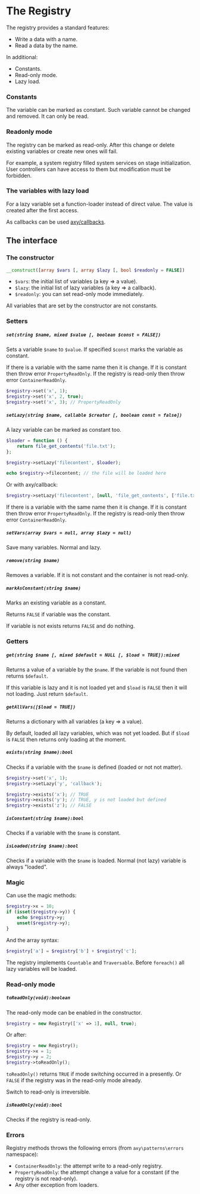 # The Registry

The registry provides a standard features:

* Write a data with a name.
* Read a data by the name.

In additional:

* Constants.
* Read-only mode.
* Lazy load.

### Constants

The variable can be marked as constant.
Such variable cannot be changed and removed.
It can only be read.

### Readonly mode

The registry can be marked as read-only.
After this change or delete existing variables or create new ones will fail.

For example, a system registry filled system services on stage initialization.
User controllers can have access to them but modification must be forbidden.

### The variables with lazy load

For a lazy variable set a function-loader instead of direct value.
The value is created after the first access.

As callbacks can be used [axy/callbacks](https://github.com/axypro/callbacks/blob/master/doc/format.md).

## The interface

### The constructor

```php
__construct([array $vars [, array $lazy [, bool $readonly = FALSE])
```

* `$vars`: the initial list of variables (a key => a value).
* `$lazy`: the initial list of lazy variables (a key => a callback).
* `$readonly`: you can set read-only mode immediately.

All variables that are set by the constructor are not constants.

### Setters

##### `set(string $name, mixed $value [, boolean $const = FALSE])`

Sets a variable `$name` to `$value`.
If specified `$const` marks the variable as constant.

If there is a variable with the same name then it is change.
If it is constant then throw error `PropertyReadOnly`.
If the registry is read-only then throw error `ContainerReadOnly`.

```php
$registry->set('x', 1);
$registry->set('x', 2, true);
$registry->set('x', 3); // PropertyReadOnly
```

##### `setLazy(string $name, callable $creator [, boolean const = false])`

A lazy variable can be marked as constant too.

```php
$loader = function () {
    return file_get_contents('file.txt');
};

$registry->setLazy('filecontent', $loader);

echo $registry->filecontent; // the file will be loaded here
```

Or with axy/callback:

```php
$registry->setLazy('filecontent', [null, 'file_get_contents', ['file.txt']]);
```

If there is a variable with the same name then it is change.
If it is constant then throw error `PropertyReadOnly`.
If the registry is read-only then throw error `ContainerReadOnly`.

##### `setVars(array $vars = null, array $lazy = null)`

Save many variables. 
Normal and lazy.

##### `remove(string $name)`

Removes a variable.
If it is not constant and the container is not read-only.

##### `markAsConstant(string $name)`

Marks an existing variable as a constant.

Returns `FALSE` if variable was the constant.

If variable is not exists returns `FALSE` and do nothing.

### Getters

##### `get(string $name [, mixed $default = NULL [, $load = TRUE]):mixed`

Returns a value of a variable by the `$name`.
If the variable is not found then returns `$default`.

If this variable is lazy and it is not loaded yet and `$load` is `FALSE` then it will not loading.
Just return `$default`.

##### `getAllVars([$load = TRUE])`

Returns a dictionary with all variables (a key => a value).

By default, loaded all lazy variables, which was not yet loaded.
But if `$load` is `FALSE` then returns only loading at the moment.

##### `exists(string $name):bool`

Checks if a variable with the `$name` is defined (loaded or not not matter).

```php
$registry->set('x', 1);
$registry->setLazy('y', 'callback');

$registry->exists('x'); // TRUE
$registry->exists('y'); // TRUE, y is not loaded but defined
$registry->exists('z'); // FALSE
```

##### `isConstant(string $name):bool`

Checks if a variable with the `$name` is constant.

##### `isLoaded(string $name):bool`

Checks if a variable with the `$name` is loaded.
Normal (not lazy) variable is always "loaded".

### Magic

Can use the magic methods:

```php
$registry->x = 10;
if (isset($registry->y)) {
    echo $registry->y;
    unset($registry->y);
}
```

And the array syntax:

```php
$registry['a'] = $registry['b'] + $registry['c'];
```

The registry implements `Countable` and `Traversable`.
Before `foreach()` all lazy variables will be loaded.

### Read-only mode

##### `toReadOnly(void):boolean`

The read-only mode can be enabled in the constructor.

```php
$registry = new Registry(['x' => 1], null, true);
```

Or after:
```php
$registry = new Registry();
$registry->x = 1;
$registry->y = 2;
$registry->toReadOnly();
```

`toReadOnly()` returns `TRUE` if mode switching occurred in a presently.
Or `FALSE` if the registry was in the read-only mode already.

Switch to read-only is irreversible.

##### `isReadOnly(void):bool`

Checks if the registry is read-only.

### Errors

Registry methods throws the following errors (from `axy\patterns\errors` namespace):

* `ContainerReadOnly`: the attempt write to a read-only registry.
* `PropertyReadOnly`: the attempt change a value for a constant (if the registry is not read-only).
* Any other exception from loaders.
